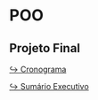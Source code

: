 # POO

## Projeto Final

[↪️ Cronograma](https://docs.google.com/spreadsheets/d/1iDXag8GC5zKA274nVaXTl9_iLjfOZUBxi0yt7-WL9eg/edit?usp=sharing)

[↪️ Sumário Executivo](https://docs.google.com/document/d/1ZsZ4ZXm6Tsu3TvLhqE-rAyaQJofuPXWB/edit?usp=sharing&ouid=100803375792258764610&rtpof=true&sd=true)

